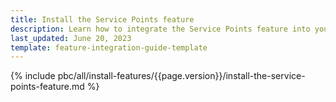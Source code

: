 ```yaml
---
title: Install the Service Points feature
description: Learn how to integrate the Service Points feature into your project
last_updated: June 20, 2023
template: feature-integration-guide-template
---
```


{% include pbc/all/install-features/{{page.version}}/install-the-service-points-feature.md %} <!-- To edit, see /_includes/pbc/all/install-features/202304.0/install-the-service-points-feature.md -->

